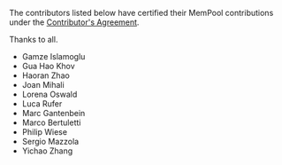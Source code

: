 The contributors listed below have certified their MemPool contributions
under the [Contributor's Agreement](https://iis-seafile.ee.ethz.ch/f/80e8166d2e).

Thanks to all.

* Gamze Islamoglu
* Gua Hao Khov
* Haoran Zhao
* Joan Mihali
* Lorena Oswald
* Luca Rufer
* Marc Gantenbein
* Marco Bertuletti
* Philip Wiese
* Sergio Mazzola
* Yichao Zhang
